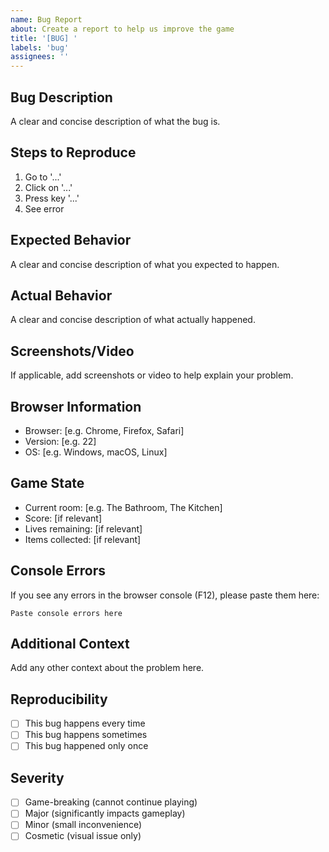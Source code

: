 ```yaml
---
name: Bug Report
about: Create a report to help us improve the game
title: '[BUG] '
labels: 'bug'
assignees: ''
---
```


## Bug Description
A clear and concise description of what the bug is.

## Steps to Reproduce
1. Go to '...'
2. Click on '...'
3. Press key '...'
4. See error

## Expected Behavior
A clear and concise description of what you expected to happen.

## Actual Behavior
A clear and concise description of what actually happened.

## Screenshots/Video
If applicable, add screenshots or video to help explain your problem.

## Browser Information
- Browser: [e.g. Chrome, Firefox, Safari]
- Version: [e.g. 22]
- OS: [e.g. Windows, macOS, Linux]

## Game State
- Current room: [e.g. The Bathroom, The Kitchen]
- Score: [if relevant]
- Lives remaining: [if relevant]
- Items collected: [if relevant]

## Console Errors
If you see any errors in the browser console (F12), please paste them here:
```
Paste console errors here
```

## Additional Context
Add any other context about the problem here.

## Reproducibility
- [ ] This bug happens every time
- [ ] This bug happens sometimes
- [ ] This bug happened only once

## Severity
- [ ] Game-breaking (cannot continue playing)
- [ ] Major (significantly impacts gameplay)
- [ ] Minor (small inconvenience)
- [ ] Cosmetic (visual issue only)